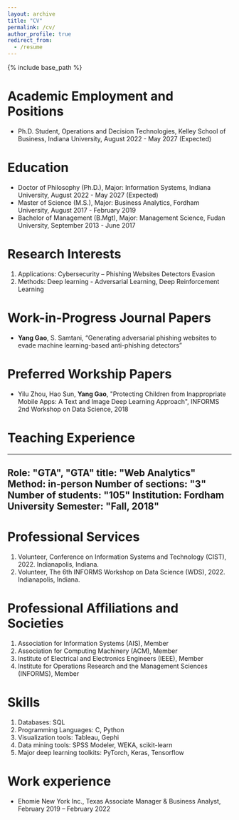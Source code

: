 ```yaml
---
layout: archive
title: "CV"
permalink: /cv/
author_profile: true
redirect_from:
  - /resume
---
```


{% include base_path %}

Academic Employment and Positions
====
* Ph.D. Student, Operations and Decision Technologies, Kelley School of Business, Indiana University, August 2022 - May 2027 (Expected)

Education
====
* Doctor of Philosophy (Ph.D.), Major: Information Systems, Indiana University, August 2022 - May 2027 (Expected)
* Master of Science (M.S.), Major: Business Analytics, Fordham University, August 2017 - February 2019
* Bachelor of Management (B.Mgt), Major: Management Science, Fudan University, September 2013 - June 2017

Research Interests
====
1.    Applications: 
	    Cybersecurity – Phishing Websites Detectors Evasion
2.    Methods: 
	    Deep learning - Adversarial Learning, Deep Reinforcement Learning

Work-in-Progress Journal Papers
====
* **Yang Gao**, S. Samtani, “Generating adversarial phishing websites to evade machine learning-based anti-phishing detectors”


Preferred Workship Papers
====
* Yilu Zhou, Hao Sun, **Yang Gao**, "Protecting Children from Inappropriate Mobile Apps: A Text and Image Deep Learning Approach", INFORMS 2nd Workshop on Data Science, 2018

Teaching Experience
====
---
Role: "GTA", "GTA"
title: "Web Analytics"
Method: in-person
Number of sections: "3"
Number of students: "105"
Institution: Fordham University
Semester: "Fall, 2018"
---


Professional Services
====
1.    Volunteer, Conference on Information Systems and Technology (CIST), 2022. Indianapolis, Indiana.
2.    Volunteer, The 6th INFORMS Workshop on Data Science (WDS), 2022. Indianapolis, Indiana.

Professional Affiliations and Societies
====
1.    Association for Information Systems (AIS), Member 
2.    Association for Computing Machinery (ACM), Member
3.    Institute of Electrical and Electronics Engineers (IEEE), Member 
4.    Institute for Operations Research and the Management Sciences (INFORMS), Member

Skills
====
1.    Databases: SQL
2.    Programming Languages: C, Python
3.    Visualization tools: Tableau, Gephi
4.    Data mining tools: SPSS Modeler, WEKA, scikit-learn
5.    Major deep learning toolkits: PyTorch, Keras, Tensorflow

Work experience
====
* Ehomie New York Inc., Texas Associate Manager & Business Analyst, February 2019 – February 2022
